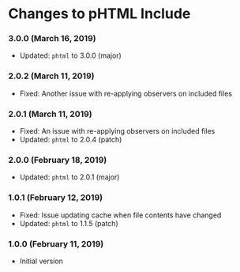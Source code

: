 # Changes to pHTML Include

### 3.0.0 (March 16, 2019)

- Updated: `phtml` to 3.0.0 (major)

### 2.0.2 (March 11, 2019)

- Fixed: Another issue with re-applying observers on included files

### 2.0.1 (March 11, 2019)

- Fixed: An issue with re-applying observers on included files
- Updated: `phtml` to 2.0.4 (patch)

### 2.0.0 (February 18, 2019)

- Updated: `phtml` to 2.0.1 (major)

### 1.0.1 (February 12, 2019)

- Fixed: Issue updating cache when file contents have changed
- Updated: `phtml` to 1.1.5 (patch)

### 1.0.0 (February 11, 2019)

- Initial version
